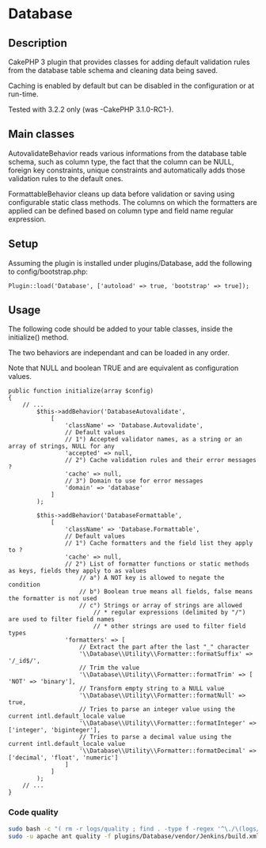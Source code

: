# Database

## Description

CakePHP 3 plugin that provides classes for adding default validation rules from the database table schema and cleaning data being saved.

Caching is enabled by default but can be disabled in the configuration or at run-time.

Tested with  3.2.2 only (was -CakePHP 3.1.0-RC1-).

## Main classes

AutovalidateBehavior reads various informations from the database table schema, such as column type, the fact that the column can be NULL, foreign key constraints, unique constraints and automatically adds those validation rules to the default ones.

FormattableBehavior cleans up data before validation or saving using configurable static class methods. The columns on which the formatters are applied can be defined based on column type and field name regular expression.

## Setup

Assuming the plugin is installed under plugins/Database, add the following to config/bootstrap.php:

    Plugin::load('Database', ['autoload' => true, 'bootstrap' => true]);

## Usage

The following code should be added to your table classes, inside the initialize() method.

The two behaviors are independant and can be loaded in any order.

Note that NULL and boolean TRUE and are equivalent as configuration values.

    public function initialize(array $config)
    {
        // ...
            $this->addBehavior('DatabaseAutovalidate',
                [
                    'className' => 'Database.Autovalidate',
                    // Default values
                    // 1°) Accepted validator names, as a string or an array of strings, NULL for any
                    'accepted' => null,
                    // 2°) Cache validation rules and their error messages ?
                    'cache' => null,
                    // 3°) Domain to use for error messages
                    'domain' => 'database'
                ]
            );

            $this->addBehavior('DatabaseFormattable',
                [
                    'className' => 'Database.Formattable',
                    // Default values
                    // 1°) Cache formatters and the field list they apply to ?
                    'cache' => null,
                    // 2°) List of formatter functions or static methods as keys, fields they apply to as values
                        // a°) A NOT key is allowed to negate the condition
                        // b°) Boolean true means all fields, false means the formatter is not used
                        // c°) Strings or array of strings are allowed
                            // * regular expressions (delimited by "/") are used to filter field names
                            // * other strings are used to filter field types
                    'formatters' => [
                        // Extract the part after the last "_" character
                        '\\Database\\Utility\\Formatter::formatSuffix' => '/_id$/',
                        // Trim the value
                        '\\Database\\Utility\\Formatter::formatTrim' => [ 'NOT' => 'binary'],
                        // Transform empty string to a NULL value
                        '\\Database\\Utility\\Formatter::formatNull' => true,
                        // Tries to parse an integer value using the current intl.default_locale value
                        '\\Database\\Utility\\Formatter::formatInteger' => ['integer', 'biginteger'],
                        // Tries to parse a decimal value using the current intl.default_locale value
                        '\\Database\\Utility\\Formatter::formatDecimal' => ['decimal', 'float', 'numeric']
                    ]
                ]
            );
        // ...
    }

### Code quality
```bash
sudo bash -c "( rm -r logs/quality ; find . -type f -regex '^\./\(logs/.*\.log\|tmp/.*\)$' ! -name 'empty' -exec rm {} \; )"
sudo -u apache ant quality -f plugins/Database/vendor/Jenkins/build.xml
```
